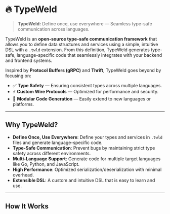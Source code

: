 # 🔥 TypeWeld

> **TypeWeld:** Define once, use everywhere — Seamless type-safe communication across languages.

TypeWeld is an **open-source type-safe communication framework** that allows you to define data structures and services using a simple, intuitive DSL with a `.twld` extension. From this definition, TypeWeld generates type-safe, language-specific code that seamlessly integrates with your backend and frontend systems.

Inspired by **Protocol Buffers (gRPC)** and **Thrift**, TypeWeld goes beyond by focusing on:
- ✅ **Type Safety** — Ensuring consistent types across multiple languages.
- ⚡ **Custom Wire Protocols** — Optimized for performance and security.
- 🔗 **Modular Code Generation** — Easily extend to new languages or platforms.

---

## Why TypeWeld?

- **Define Once, Use Everywhere**: Define your types and services in `.twld` files and generate language-specific code.
- **Type-Safe Communication**: Prevent bugs by maintaining strict type safety across different environments.
- **Multi-Language Support**: Generate code for multiple target languages like Go, Python, and JavaScript.
- **High Performance**: Optimized serialization/deserialization with minimal overhead.
- **Extensible DSL**: A custom and intuitive DSL that is easy to learn and use.

---

## How It Works
